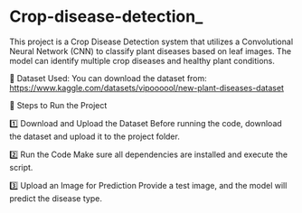 # Crop-disease-detection_

This project is a Crop Disease Detection system that utilizes a Convolutional Neural Network (CNN) to classify plant diseases based on leaf images. The model can identify multiple crop diseases and healthy plant conditions.

📂 Dataset Used: You can download the dataset from: https://www.kaggle.com/datasets/vipoooool/new-plant-diseases-dataset

🚀 Steps to Run the Project

1️⃣ Download and Upload the Dataset Before running the code, download the dataset and upload it to the project folder.

2️⃣ Run the Code Make sure all dependencies are installed and execute the script.

3️⃣ Upload an Image for Prediction Provide a test image, and the model will predict the disease type.
